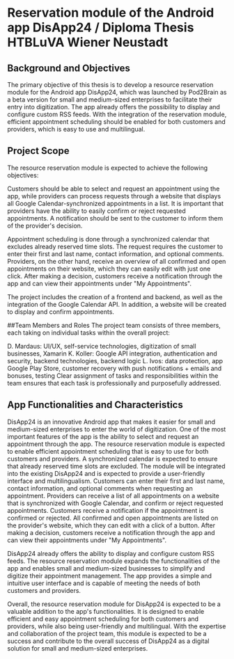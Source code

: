 # Reservation module of the Android app DisApp24 / Diploma Thesis HTBLuVA Wiener Neustadt

## Background and Objectives
The primary objective of this thesis is to develop a resource reservation module for the Android app DisApp24, which was launched by Pod2Brain as a beta version for small and medium-sized enterprises to facilitate their entry into digitization. The app already offers the possibility to display and configure custom RSS feeds. With the integration of the reservation module, efficient appointment scheduling should be enabled for both customers and providers, which is easy to use and multilingual.

## Project Scope
The resource reservation module is expected to achieve the following objectives:

Customers should be able to select and request an appointment using the app, while providers can process requests through a website that displays all Google Calendar-synchronized appointments in a list. It is important that providers have the ability to easily confirm or reject requested appointments. A notification should be sent to the customer to inform them of the provider's decision.

Appointment scheduling is done through a synchronized calendar that excludes already reserved time slots. The request requires the customer to enter their first and last name, contact information, and optional comments. Providers, on the other hand, receive an overview of all confirmed and open appointments on their website, which they can easily edit with just one click. After making a decision, customers receive a notification through the app and can view their appointments under "My Appointments".

The project includes the creation of a frontend and backend, as well as the integration of the Google Calendar API. In addition, a website will be created to display and confirm appointments.

##Team Members and Roles
The project team consists of three members, each taking on individual tasks within the overall project:

D. Mardaus: UI/UX, self-service technologies, digitization of small businesses, Xamarin
K. Koller: Google API integration, authentication and security, backend technologies, backend logic
L. Ivos: data protection, app Google Play Store, customer recovery with push notifications + emails and bonuses, testing
Clear assignment of tasks and responsibilities within the team ensures that each task is professionally and purposefully addressed.

## App Functionalities and Characteristics
DisApp24 is an innovative Android app that makes it easier for small and medium-sized enterprises to enter the world of digitization. One of the most important features of the app is the ability to select and request an appointment through the app. The resource reservation module is expected to enable efficient appointment scheduling that is easy to use for both customers and providers. A synchronized calendar is expected to ensure that already reserved time slots are excluded. The module will be integrated into the existing DisApp24 and is expected to provide a user-friendly interface and multilingualism. Customers can enter their first and last name, contact information, and optional comments when requesting an appointment. Providers can receive a list of all appointments on a website that is synchronized with Google Calendar, and confirm or reject requested appointments. Customers receive a notification if the appointment is confirmed or rejected. All confirmed and open appointments are listed on the provider's website, which they can edit with a click of a button. After making a decision, customers receive a notification through the app and can view their appointments under "My Appointments".

DisApp24 already offers the ability to display and configure custom RSS feeds. The resource reservation module expands the functionalities of the app and enables small and medium-sized businesses to simplify and digitize their appointment management. The app provides a simple and intuitive user interface and is capable of meeting the needs of both customers and providers.

Overall, the resource reservation module for DisApp24 is expected to be a valuable addition to the app's functionalities. It is designed to enable efficient and easy appointment scheduling for both customers and providers, while also being user-friendly and multilingual. With the expertise and collaboration of the project team, this module is expected to be a success and contribute to the overall success of DisApp24 as a digital solution for small and medium-sized enterprises.
